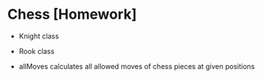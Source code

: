 # Chess [Homework]

- Knight class
- Rook class


- allMoves calculates all allowed moves of chess pieces at given positions
